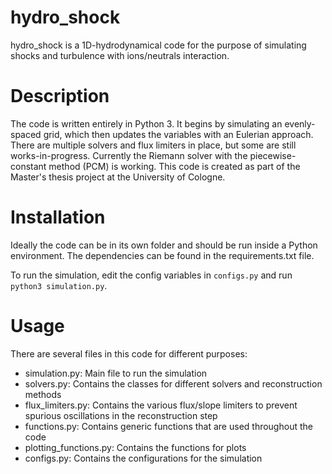 # hydro_shock

hydro_shock is a 1D-hydrodynamical code for the purpose of simulating shocks and turbulence with ions/neutrals interaction.

# Description

The code is written entirely in Python 3. It begins by simulating an evenly-spaced grid, which then updates the variables with an Eulerian approach. There are multiple solvers and flux limiters in place, but some are still works-in-progress. Currently the Riemann solver with the piecewise-constant method (PCM) is working. This code is created as part of the Master's thesis project at the University of Cologne.

# Installation
Ideally the code can be in its own folder and should be run inside a Python environment. The dependencies can be found in the requirements.txt file.

To run the simulation, edit the config variables in `configs.py` and run `python3 simulation.py`.

# Usage
There are several files in this code for different purposes:

- simulation.py: Main file to run the simulation
- solvers.py: Contains the classes for different solvers and reconstruction methods
- flux_limiters.py: Contains the various flux/slope limiters to prevent spurious oscillations in the reconstruction step
- functions.py: Contains generic functions that are used throughout the code
- plotting_functions.py: Contains the functions for plots
- configs.py: Contains the configurations for the simulation
